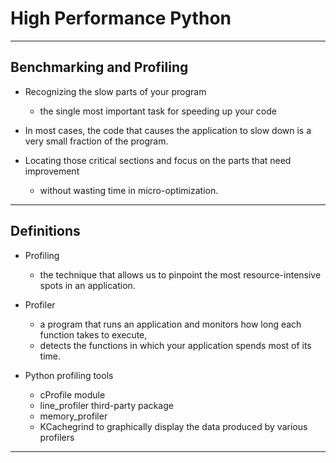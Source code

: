 # High Performance Python

---

## Benchmarking and Profiling

* Recognizing the slow parts of your program 
    * the single most important task for speeding up your code
 
 * In most cases, the code that causes the application to slow down
is a very small fraction of the program. 

* Locating those critical sections and focus on the parts that need improvement 
    * without wasting time in micro-optimization.
    
---
## Definitions

* Profiling 
    * the technique that allows us to pinpoint the most resource-intensive spots in an application. 

* Profiler 
    * a program that runs an application and monitors how long each function takes to execute, 
    * detects the functions in which your application spends most of its time.

* Python profiling tools
    * cProfile module
    * line_profiler third-party package
    * memory_profiler 
    * KCachegrind to graphically display the data produced by various profilers
    
    
---
    

    